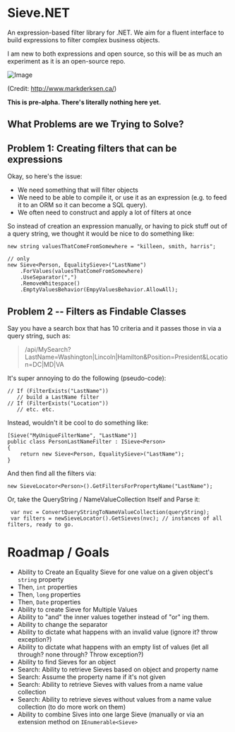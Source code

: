 Sieve.NET
=========

An expression-based filter library for .NET. We aim for a fluent interface to build expressions to filter complex business objects.

I am new to both expressions and open source, so this will be as much an experiment as it is an open-source repo.

![Image](http://www.markderksen.ca/wp-content/uploads/2013/06/tumblr_lglb2dJGeL1qzoxl6o1_500.jpg)

(Credit: http://www.markderksen.ca/)

**This is pre-alpha. There's literally nothing here yet.**

What Problems are we Trying to Solve?
---
Problem 1: Creating filters that can be expressions
---
Okay, so here's the issue:

* We need something that will filter objects
* We need to be able to compile it, or use it as an expression (e.g. to feed it to an ORM so it can become a SQL query).
* We often need to construct and apply a lot of filters at once

So instead of creation an expression manually, or having to pick stuff out of a query string, we thought it would be nice to do something like:

    new string valuesThatComeFromSomewhere = "killeen, smith, harris";

    // only 
    new Sieve<Person, EqualitySieve>("LastName")
        .ForValues(valuesThatComeFromSomewhere)
        .UseSeparator(",")
        .RemoveWhitespace()
        .EmptyValuesBehavior(EmpyValuesBehavior.AllowAll);

Problem 2 -- Filters as Findable Classes
---
Say you have a search box that has 10 criteria and it passes those in via a query string, such as:

> /api/MySearch?LastName=Washington|Lincoln|Hamilton&Position=President&Location=DC|MD|VA

It's super annoying to do the following (pseudo-code):

    // If (FilterExists("LastName"))
       // build a LastName filter
    // If (FilterExists("Location"))
       // etc. etc.

Instead, wouldn't it be cool to do something like:

	[Sieve("MyUniqueFilterName", "LastName")]
    public class PersonLastNameFilter : ISieve<Person>
    { 
		return new Sieve<Person, EqualitySieve>("LastName");
    } 

And then find all the filters via:

	new SieveLocator<Person>().GetFiltersForPropertyName("LastName");

Or, take the QueryString / NameValueCollection Itself and Parse it:

     var nvc = ConvertQueryStringToNameValueCollection(queryString);
     var filters = newSieveLocator().GetSieves(nvc); // instances of all filters, ready to go.

Roadmap / Goals
===
* Ability to Create an Equality Sieve for one value on a given object's `string` property
 * Then, `int` properties
 * Then, `long` properties
 * Then, `Date` properties
* Ability to create Sieve for Multiple Values
* Ability to "and" the inner values together instead of "or" ing them.
* Ability to change the separator
* Ability to dictate what happens with an invalid value (ignore it? throw exception?)
* Ability to dictate what happens with an empty list of values (let all through? none through? Throw exception?)
* Ability to find Sieves for an object
* Search: Ability to retrieve Sieves based on object and property name
* Search: Assume the property name if it's not given
* Search: Ability to retrieve Sieves with values from a name value collection
* Search: Ability to retrieve sieves without values from a name value collection (to do more work on them)
* Ability to combine Sives into one large Sieve (manually or via an extension method on `IEnumerable<Sieve>`